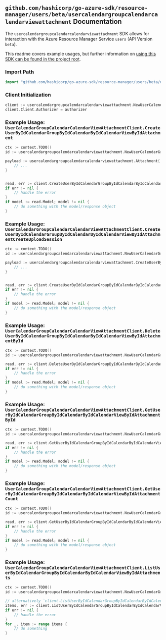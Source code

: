 
## `github.com/hashicorp/go-azure-sdk/resource-manager/users/beta/usercalendargroupcalendarcalendarviewattachment` Documentation

The `usercalendargroupcalendarcalendarviewattachment` SDK allows for interaction with the Azure Resource Manager Service `users` (API Version `beta`).

This readme covers example usages, but further information on [using this SDK can be found in the project root](https://github.com/hashicorp/go-azure-sdk/tree/main/docs).

### Import Path

```go
import "github.com/hashicorp/go-azure-sdk/resource-manager/users/beta/usercalendargroupcalendarcalendarviewattachment"
```


### Client Initialization

```go
client := usercalendargroupcalendarcalendarviewattachment.NewUserCalendarGroupCalendarCalendarViewAttachmentClientWithBaseURI("https://management.azure.com")
client.Client.Authorizer = authorizer
```


### Example Usage: `UserCalendarGroupCalendarCalendarViewAttachmentClient.CreateUserByIdCalendarGroupByIdCalendarByIdCalendarViewByIdAttachment`

```go
ctx := context.TODO()
id := usercalendargroupcalendarcalendarviewattachment.NewUserCalendarGroupCalendarCalendarViewID("userIdValue", "calendarGroupIdValue", "calendarIdValue", "eventIdValue")

payload := usercalendargroupcalendarcalendarviewattachment.Attachment{
	// ...
}


read, err := client.CreateUserByIdCalendarGroupByIdCalendarByIdCalendarViewByIdAttachment(ctx, id, payload)
if err != nil {
	// handle the error
}
if model := read.Model; model != nil {
	// do something with the model/response object
}
```


### Example Usage: `UserCalendarGroupCalendarCalendarViewAttachmentClient.CreateUserByIdCalendarGroupByIdCalendarByIdCalendarViewByIdAttachmentCreateUploadSession`

```go
ctx := context.TODO()
id := usercalendargroupcalendarcalendarviewattachment.NewUserCalendarGroupCalendarCalendarViewID("userIdValue", "calendarGroupIdValue", "calendarIdValue", "eventIdValue")

payload := usercalendargroupcalendarcalendarviewattachment.CreateUserByIdCalendarGroupByIdCalendarByIdCalendarViewByIdAttachmentCreateUploadSessionRequest{
	// ...
}


read, err := client.CreateUserByIdCalendarGroupByIdCalendarByIdCalendarViewByIdAttachmentCreateUploadSession(ctx, id, payload)
if err != nil {
	// handle the error
}
if model := read.Model; model != nil {
	// do something with the model/response object
}
```


### Example Usage: `UserCalendarGroupCalendarCalendarViewAttachmentClient.DeleteUserByIdCalendarGroupByIdCalendarByIdCalendarViewByIdAttachmentById`

```go
ctx := context.TODO()
id := usercalendargroupcalendarcalendarviewattachment.NewUserCalendarGroupCalendarCalendarViewAttachmentID("userIdValue", "calendarGroupIdValue", "calendarIdValue", "eventIdValue", "attachmentIdValue")

read, err := client.DeleteUserByIdCalendarGroupByIdCalendarByIdCalendarViewByIdAttachmentById(ctx, id)
if err != nil {
	// handle the error
}
if model := read.Model; model != nil {
	// do something with the model/response object
}
```


### Example Usage: `UserCalendarGroupCalendarCalendarViewAttachmentClient.GetUserByIdCalendarGroupByIdCalendarByIdCalendarViewByIdAttachmentById`

```go
ctx := context.TODO()
id := usercalendargroupcalendarcalendarviewattachment.NewUserCalendarGroupCalendarCalendarViewAttachmentID("userIdValue", "calendarGroupIdValue", "calendarIdValue", "eventIdValue", "attachmentIdValue")

read, err := client.GetUserByIdCalendarGroupByIdCalendarByIdCalendarViewByIdAttachmentById(ctx, id)
if err != nil {
	// handle the error
}
if model := read.Model; model != nil {
	// do something with the model/response object
}
```


### Example Usage: `UserCalendarGroupCalendarCalendarViewAttachmentClient.GetUserByIdCalendarGroupByIdCalendarByIdCalendarViewByIdAttachmentCount`

```go
ctx := context.TODO()
id := usercalendargroupcalendarcalendarviewattachment.NewUserCalendarGroupCalendarCalendarViewID("userIdValue", "calendarGroupIdValue", "calendarIdValue", "eventIdValue")

read, err := client.GetUserByIdCalendarGroupByIdCalendarByIdCalendarViewByIdAttachmentCount(ctx, id)
if err != nil {
	// handle the error
}
if model := read.Model; model != nil {
	// do something with the model/response object
}
```


### Example Usage: `UserCalendarGroupCalendarCalendarViewAttachmentClient.ListUserByIdCalendarGroupByIdCalendarByIdCalendarViewByIdAttachments`

```go
ctx := context.TODO()
id := usercalendargroupcalendarcalendarviewattachment.NewUserCalendarGroupCalendarCalendarViewID("userIdValue", "calendarGroupIdValue", "calendarIdValue", "eventIdValue")

// alternatively `client.ListUserByIdCalendarGroupByIdCalendarByIdCalendarViewByIdAttachments(ctx, id)` can be used to do batched pagination
items, err := client.ListUserByIdCalendarGroupByIdCalendarByIdCalendarViewByIdAttachmentsComplete(ctx, id)
if err != nil {
	// handle the error
}
for _, item := range items {
	// do something
}
```
